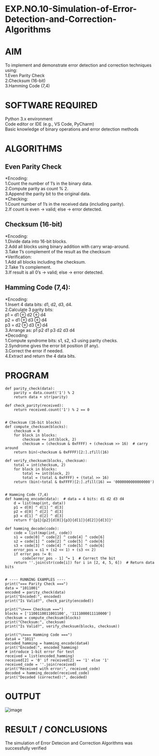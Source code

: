 # EXP.NO.10-Simulation-of-Error-Detection-and-Correction-Algorithms
# AIM
To implement and demonstrate error detection and correction techniques using:<br>
1.Even Parity Check<br>
2.Checksum (16-bit)<br>
3.Hamming Code (7,4)<br>

# SOFTWARE REQUIRED
Python 3.x environment<br>
Code editor or IDE (e.g., VS Code, PyCharm)<br>
Basic knowledge of binary operations and error detection methods<br>

# ALGORITHMS
## Even Parity Check
*Encoding:<br>
   1.Count the number of 1’s in the binary data.<br>
   2.Compute parity as count % 2.<br>
   3.Append the parity bit to the original data.<br>
*Checking:<br>
   1.Count number of 1’s in the received data (including parity).<br>
   2.If count is even → valid; else → error detected.<br>
## Checksum (16-bit)<br>
*Encoding:<br>
   1.Divide data into 16-bit blocks.<br>
   2.Add all blocks using binary addition with carry wrap-around.<br>
   3.Take 1’s complement of the result as the checksum<br>
*Verification:<br>
   1.Add all blocks including the checksum.<br>
   2.Take 1’s complement.<br>
   3.If result is all 0’s → valid; else → error detected.<br>
## Hamming Code (7,4):<br>
*Encoding:<br>
    1.Insert 4 data bits: d1, d2, d3, d4.<br>
    2.Calculate 3 parity bits:<br>
       p1 = d1 ⊕ d2 ⊕ d4<br>
       p2 = d1 ⊕ d3 ⊕ d4<br>
       p3 = d2 ⊕ d3 ⊕ d4<br>
    3.Arrange as: p1 p2 d1 p3 d2 d3 d4<br>
 *Decoding:<br>
    1.Compute syndrome bits: s1, s2, s3 using parity checks.<br>
    2.Syndrome gives the error bit position (if any).<br>
    3.Correct the error if needed.<br>
    4.Extract and return the 4 data bits.<br>

# PROGRAM
```# Parity Check (Even)
def parity_check(data):
    parity = data.count('1') % 2
    return data + str(parity)

def check_parity(received):
    return received.count('1') % 2 == 0


# Checksum (16-bit blocks)
def compute_checksum(blocks):
    checksum = 0
    for block in blocks:
        checksum += int(block, 2)
        checksum = (checksum & 0xFFFF) + (checksum >> 16)  # carry around
    return bin(~checksum & 0xFFFF)[2:].zfill(16)

def verify_checksum(blocks, checksum):
    total = int(checksum, 2)
    for block in blocks:
        total += int(block, 2)
        total = (total & 0xFFFF) + (total >> 16)
    return (bin(~total & 0xFFFF)[2:].zfill(16) == '0000000000000000')


# Hamming Code (7,4)
def hamming_encode(data):  # data = 4 bits: d1 d2 d3 d4
    d = list(map(int, data))
    p1 = d[0] ^ d[1] ^ d[3]
    p2 = d[0] ^ d[2] ^ d[3]
    p3 = d[1] ^ d[2] ^ d[3]
    return f'{p1}{p2}{d[0]}{p3}{d[1]}{d[2]}{d[3]}'

def hamming_decode(code):
    code = list(map(int, code))
    s1 = code[0] ^ code[2] ^ code[4] ^ code[6]
    s2 = code[1] ^ code[2] ^ code[5] ^ code[6]
    s3 = code[3] ^ code[4] ^ code[5] ^ code[6]
    error_pos = s1 + (s2 << 1) + (s3 << 2)
    if error_pos != 0:
        code[error_pos - 1] ^= 1  # Correct the bit
    return ''.join(str(code[i]) for i in [2, 4, 5, 6])  # Return data bits


# ---- RUNNING EXAMPLES ----
print("=== Parity Check ===")
data = "1011001"
encoded = parity_check(data)
print("Encoded:", encoded)
print("Is Valid?", check_parity(encoded))

print("\n=== Checksum ===")
blocks = ['1100110011001100', '1111000011110000']
checksum = compute_checksum(blocks)
print("Checksum:", checksum)
print("Is Valid?", verify_checksum(blocks, checksum))

print("\n=== Hamming Code ===")
data4 = "1011"
encoded_hamming = hamming_encode(data4)
print("Encoded:", encoded_hamming)
# introduce 1-bit error for test
received = list(encoded_hamming)
received[2] = '0' if received[2] == '1' else '1'
received_code = ''.join(received)
print("Received with error:", received_code)
decoded = hamming_decode(received_code)
print("Decoded (corrected):", decoded)
```

# OUTPUT
![image](https://github.com/user-attachments/assets/59ed2026-588e-4ca5-baa0-4eeb2b1333d2)

 # RESULT / CONCLUSIONS
 The simulation of Error Detecion and Correction Algorithms was successfully verified

